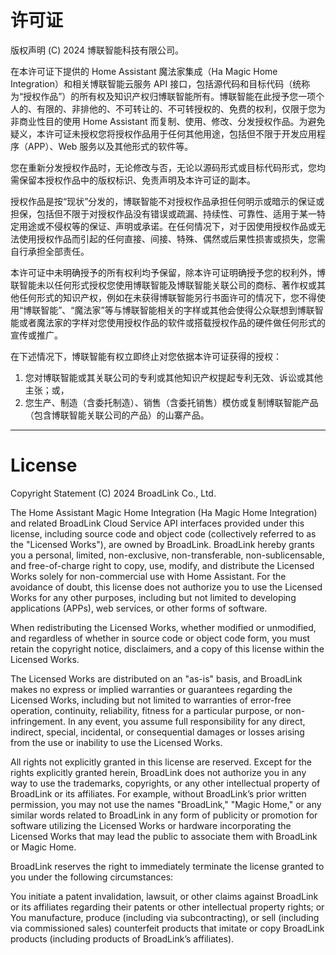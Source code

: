 # 许可证

版权声明 (C) 2024 博联智能科技有限公司。

在本许可证下提供的 Home Assistant 魔法家集成（Ha Magic Home Integration）和相关博联智能云服务 API 接口，包括源代码和目标代码（统称为“授权作品”）的所有权及知识产权归博联智能所有。博联智能在此授予您一项个人的、有限的、非排他的、不可转让的、不可转授权的、免费的权利，仅限于您为非商业性目的使用 Home Assistant 而复制、使用、修改、分发授权作品。为避免疑义，本许可证未授权您将授权作品用于任何其他用途，包括但不限于开发应用程序（APP）、Web 服务以及其他形式的软件等。

您在重新分发授权作品时，无论修改与否，无论以源码形式或目标代码形式，您均需保留本授权作品中的版权标识、免责声明及本许可证的副本。

授权作品是按“现状”分发的，博联智能不对授权作品承担任何明示或暗示的保证或担保，包括但不限于对授权作品没有错误或疏漏、持续性、可靠性、适用于某一特定用途或不侵权等的保证、声明或承诺。在任何情况下，对于因使用授权作品或无法使用授权作品而引起的任何直接、间接、特殊、偶然或后果性损害或损失，您需自行承担全部责任。

本许可证中未明确授予的所有权利均予保留，除本许可证明确授予您的权利外，博联智能未以任何形式授权您使用博联智能及博联智能关联公司的商标、著作权或其他任何形式的知识产权，例如在未获得博联智能另行书面许可的情况下，您不得使用“博联智能”、“魔法家”等与博联智能相关的字样或其他会使得公众联想到博联智能或者魔法家的字样对您使用授权作品的软件或搭载授权作品的硬件做任何形式的宣传或推广。

在下述情况下，博联智能有权立即终止对您依据本许可证获得的授权：
1. 您对博联智能或其关联公司的专利或其他知识产权提起专利无效、诉讼或其他主张；或，
2. 您生产、制造（含委托制造）、销售（含委托销售）模仿或复制博联智能产品（包含博联智能关联公司的产品）的山寨产品。

---

# License

Copyright Statement (C) 2024 BroadLink Co., Ltd.

The Home Assistant Magic Home Integration (Ha Magic Home Integration) and related BroadLink Cloud Service API interfaces provided under this license, including source code and object code (collectively referred to as the "Licensed Works"), are owned by BroadLink. BroadLink hereby grants you a personal, limited, non-exclusive, non-transferable, non-sublicensable, and free-of-charge right to copy, use, modify, and distribute the Licensed Works solely for non-commercial use with Home Assistant. For the avoidance of doubt, this license does not authorize you to use the Licensed Works for any other purposes, including but not limited to developing applications (APPs), web services, or other forms of software.

When redistributing the Licensed Works, whether modified or unmodified, and regardless of whether in source code or object code form, you must retain the copyright notice, disclaimers, and a copy of this license within the Licensed Works.

The Licensed Works are distributed on an "as-is" basis, and BroadLink makes no express or implied warranties or guarantees regarding the Licensed Works, including but not limited to warranties of error-free operation, continuity, reliability, fitness for a particular purpose, or non-infringement. In any event, you assume full responsibility for any direct, indirect, special, incidental, or consequential damages or losses arising from the use or inability to use the Licensed Works.

All rights not explicitly granted in this license are reserved. Except for the rights explicitly granted herein, BroadLink does not authorize you in any way to use the trademarks, copyrights, or any other intellectual property of BroadLink or its affiliates. For example, without BroadLink’s prior written permission, you may not use the names "BroadLink," "Magic Home," or any similar words related to BroadLink in any form of publicity or promotion for software utilizing the Licensed Works or hardware incorporating the Licensed Works that may lead the public to associate them with BroadLink or Magic Home.

BroadLink reserves the right to immediately terminate the license granted to you under the following circumstances:

You initiate a patent invalidation, lawsuit, or other claims against BroadLink or its affiliates regarding their patents or other intellectual property rights; or
You manufacture, produce (including via subcontracting), or sell (including via commissioned sales) counterfeit products that imitate or copy BroadLink products (including products of BroadLink’s affiliates).